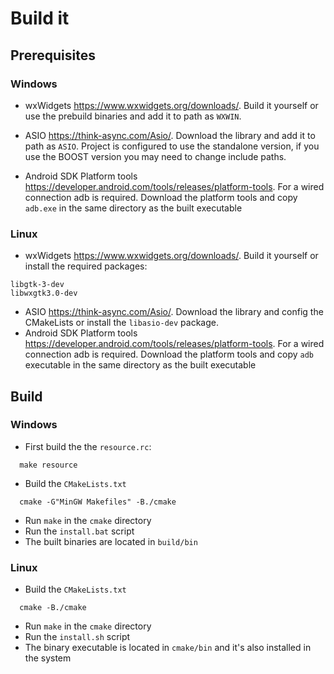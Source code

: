 # Build it

## Prerequisites

### Windows

- wxWidgets https://www.wxwidgets.org/downloads/. Build it yourself or use the prebuild binaries and add it to path as `WXWIN`.

- ASIO https://think-async.com/Asio/. Download the library and add it to path as `ASIO`. Project is configured to use the standalone version, if you use the BOOST version you may need to change include paths.

- Android SDK Platform tools https://developer.android.com/tools/releases/platform-tools. For a wired connection adb is required. Download the platform tools and copy `adb.exe` in the same directory as the built executable


### Linux

- wxWidgets https://www.wxwidgets.org/downloads/. Build it yourself or install the required packages:
```
libgtk-3-dev
libwxgtk3.0-dev
```
- ASIO https://think-async.com/Asio/. Download the library and config the CMakeLists or install the `libasio-dev` package.
- Android SDK Platform tools https://developer.android.com/tools/releases/platform-tools. For a wired connection adb is required. Download the platform tools and copy `adb` executable in the same directory as the built executable



## Build

### Windows

- First build the the `resource.rc`:
```
  make resource
```
- Build the `CMakeLists.txt`
```
  cmake -G"MinGW Makefiles" -B./cmake
```
- Run `make` in the `cmake` directory
- Run the `install.bat` script
- The built binaries are located in `build/bin`

### Linux

- Build the `CMakeLists.txt`
```
  cmake -B./cmake
```
- Run `make` in the `cmake` directory
- Run the `install.sh` script
- The binary executable is located in `cmake/bin` and it's also installed in the system


